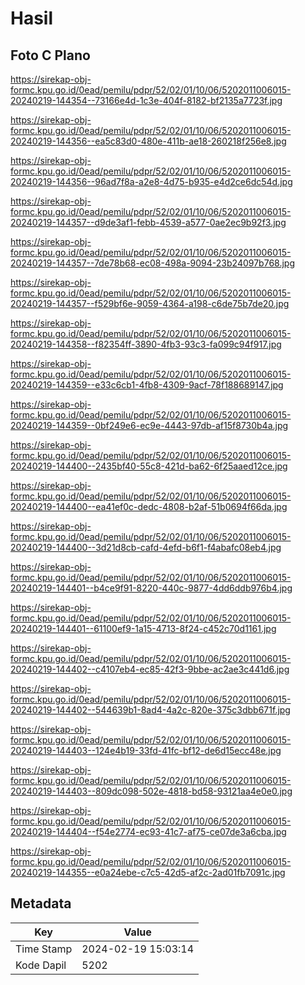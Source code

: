 # Hasil

## Foto C Plano

https://sirekap-obj-formc.kpu.go.id/0ead/pemilu/pdpr/52/02/01/10/06/5202011006015-20240219-144354--73166e4d-1c3e-404f-8182-bf2135a7723f.jpg

https://sirekap-obj-formc.kpu.go.id/0ead/pemilu/pdpr/52/02/01/10/06/5202011006015-20240219-144356--ea5c83d0-480e-411b-ae18-260218f256e8.jpg

https://sirekap-obj-formc.kpu.go.id/0ead/pemilu/pdpr/52/02/01/10/06/5202011006015-20240219-144356--96ad7f8a-a2e8-4d75-b935-e4d2ce6dc54d.jpg

https://sirekap-obj-formc.kpu.go.id/0ead/pemilu/pdpr/52/02/01/10/06/5202011006015-20240219-144357--d9de3af1-febb-4539-a577-0ae2ec9b92f3.jpg

https://sirekap-obj-formc.kpu.go.id/0ead/pemilu/pdpr/52/02/01/10/06/5202011006015-20240219-144357--7de78b68-ec08-498a-9094-23b24097b768.jpg

https://sirekap-obj-formc.kpu.go.id/0ead/pemilu/pdpr/52/02/01/10/06/5202011006015-20240219-144357--f529bf6e-9059-4364-a198-c6de75b7de20.jpg

https://sirekap-obj-formc.kpu.go.id/0ead/pemilu/pdpr/52/02/01/10/06/5202011006015-20240219-144358--f82354ff-3890-4fb3-93c3-fa099c94f917.jpg

https://sirekap-obj-formc.kpu.go.id/0ead/pemilu/pdpr/52/02/01/10/06/5202011006015-20240219-144359--e33c6cb1-4fb8-4309-9acf-78f188689147.jpg

https://sirekap-obj-formc.kpu.go.id/0ead/pemilu/pdpr/52/02/01/10/06/5202011006015-20240219-144359--0bf249e6-ec9e-4443-97db-af15f8730b4a.jpg

https://sirekap-obj-formc.kpu.go.id/0ead/pemilu/pdpr/52/02/01/10/06/5202011006015-20240219-144400--2435bf40-55c8-421d-ba62-6f25aaed12ce.jpg

https://sirekap-obj-formc.kpu.go.id/0ead/pemilu/pdpr/52/02/01/10/06/5202011006015-20240219-144400--ea41ef0c-dedc-4808-b2af-51b0694f66da.jpg

https://sirekap-obj-formc.kpu.go.id/0ead/pemilu/pdpr/52/02/01/10/06/5202011006015-20240219-144400--3d21d8cb-cafd-4efd-b6f1-f4abafc08eb4.jpg

https://sirekap-obj-formc.kpu.go.id/0ead/pemilu/pdpr/52/02/01/10/06/5202011006015-20240219-144401--b4ce9f91-8220-440c-9877-4dd6ddb976b4.jpg

https://sirekap-obj-formc.kpu.go.id/0ead/pemilu/pdpr/52/02/01/10/06/5202011006015-20240219-144401--61100ef9-1a15-4713-8f24-c452c70d1161.jpg

https://sirekap-obj-formc.kpu.go.id/0ead/pemilu/pdpr/52/02/01/10/06/5202011006015-20240219-144402--c4107eb4-ec85-42f3-9bbe-ac2ae3c441d6.jpg

https://sirekap-obj-formc.kpu.go.id/0ead/pemilu/pdpr/52/02/01/10/06/5202011006015-20240219-144402--544639b1-8ad4-4a2c-820e-375c3dbb671f.jpg

https://sirekap-obj-formc.kpu.go.id/0ead/pemilu/pdpr/52/02/01/10/06/5202011006015-20240219-144403--124e4b19-33fd-41fc-bf12-de6d15ecc48e.jpg

https://sirekap-obj-formc.kpu.go.id/0ead/pemilu/pdpr/52/02/01/10/06/5202011006015-20240219-144403--809dc098-502e-4818-bd58-93121aa4e0e0.jpg

https://sirekap-obj-formc.kpu.go.id/0ead/pemilu/pdpr/52/02/01/10/06/5202011006015-20240219-144404--f54e2774-ec93-41c7-af75-ce07de3a6cba.jpg

https://sirekap-obj-formc.kpu.go.id/0ead/pemilu/pdpr/52/02/01/10/06/5202011006015-20240219-144355--e0a24ebe-c7c5-42d5-af2c-2ad01fb7091c.jpg


## Metadata

| Key        | Value               |
| ---------- | ------------------- |
| Time Stamp | 2024-02-19 15:03:14 |
| Kode Dapil | 5202                |



